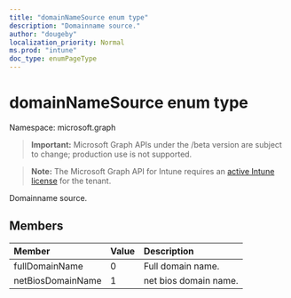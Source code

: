 ```yaml
---
title: "domainNameSource enum type"
description: "Domainname source."
author: "dougeby"
localization_priority: Normal
ms.prod: "intune"
doc_type: enumPageType
---
```


# domainNameSource enum type

Namespace: microsoft.graph

> **Important:** Microsoft Graph APIs under the /beta version are subject to change; production use is not supported.

> **Note:** The Microsoft Graph API for Intune requires an [active Intune license](https://go.microsoft.com/fwlink/?linkid=839381) for the tenant.

Domainname source.

## Members
|Member|Value|Description|
|:---|:---|:---|
|fullDomainName|0|Full domain name.|
|netBiosDomainName|1|net bios domain name.|






